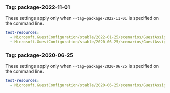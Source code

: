 ### Tag: package-2022-11-01

These settings apply only when `--tag=package-2022-11-01` is specified on the command line.

```yaml $(tag) == 'package-2022-11-01'
test-resources:
  - Microsoft.GuestConfiguration/stable/2022-01-25/scenarios/GuestAssignmentTests.yml
  - Microsoft.GuestConfiguration/stable/2020-06-25/scenarios/GuestAssignmentTests.yaml
```

### Tag: package-2020-06-25

These settings apply only when `--tag=package-2020-06-25` is specified on the command line.

```yaml $(tag) == 'package-2020-06-25'
test-resources:
  - Microsoft.GuestConfiguration/stable/2020-06-25/scenarios/GuestAssignmentTests.yml
```